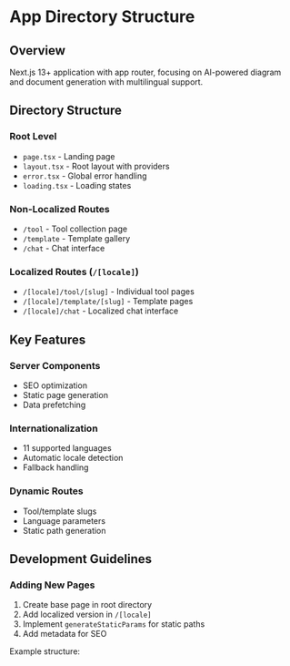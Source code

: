 # App Directory Structure

## Overview
Next.js 13+ application with app router, focusing on AI-powered diagram and document generation with multilingual support.

## Directory Structure

### Root Level
- `page.tsx` - Landing page
- `layout.tsx` - Root layout with providers
- `error.tsx` - Global error handling
- `loading.tsx` - Loading states

### Non-Localized Routes
- `/tool` - Tool collection page
- `/template` - Template gallery
- `/chat` - Chat interface

### Localized Routes (`/[locale]`)
- `/[locale]/tool/[slug]` - Individual tool pages
- `/[locale]/template/[slug]` - Template pages
- `/[locale]/chat` - Localized chat interface

## Key Features

### Server Components
- SEO optimization
- Static page generation
- Data prefetching

### Internationalization
- 11 supported languages
- Automatic locale detection
- Fallback handling

### Dynamic Routes
- Tool/template slugs
- Language parameters
- Static path generation

## Development Guidelines

### Adding New Pages
1. Create base page in root directory
2. Add localized version in `/[locale]`
3. Implement `generateStaticParams` for static paths
4. Add metadata for SEO

Example structure:
